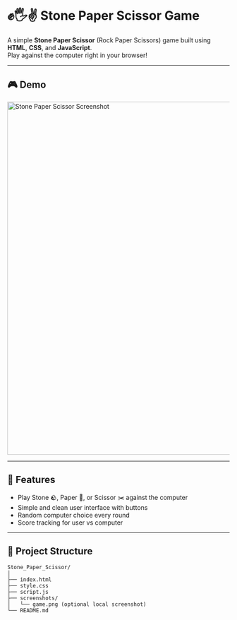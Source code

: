 # ✊🖐️✌️ Stone Paper Scissor Game

A simple **Stone Paper Scissor** (Rock Paper Scissors) game built using **HTML**, **CSS**, and **JavaScript**.  
Play against the computer right in your browser!

---

## 🎮 Demo

<img width="800" alt="Stone Paper Scissor Screenshot" src="https://github.com/user-attachments/assets/c500dffd-45f6-4fb0-b043-cdc52597df02" />

---

## 🚀 Features

- Play Stone 🪨, Paper 📄, or Scissor ✂️ against the computer
- Simple and clean user interface with buttons
- Random computer choice every round
- Score tracking for user vs computer

---

## 📂 Project Structure

```plaintext
Stone_Paper_Scissor/
│
├── index.html
├── style.css
├── script.js
├── screenshots/
│   └── game.png (optional local screenshot)
└── README.md

